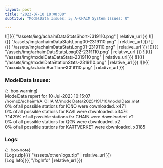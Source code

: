 ```yaml
---
layout: post
title: "2023-07-10 10:00:00"
subtitle: "ModelData Issues: 5; A-CHAIM System Issues: 0"

---
```


![]({{ "/assets/img/achaimDataStatsShort-2319110.png" | relative_url }})
![]({{ "/assets/img/achaimDataStatsLong00-2319110.png" | relative_url }})
![]({{ "/assets/img/achaimDataStatsLong01-2319110.png" | relative_url }})
![]({{ "/assets/img/achaimDataStatsLong02-2319110.png" | relative_url }})
![]({{ "/assets/img/modelDataDataStats-2319110.png" | relative_url }})
![]({{ "/assets/img/modelDataStationStats-2319110.png" | relative_url }})
![]({{ "/assets/img/achaimRunTime-2319110.png" | relative_url }})


### ModelData Issues:  
  
{: .box-warning}  
 ModelData report for 10-Jul-2023 10:15:07   
 /home2/achaim1/A-CHAIM/modelData/2023/191/10/modelData.mat   
 0% of all possible stations for IONO were downloaded. x471   
 0% of all possible stations for KASI were downloaded. x3476   
 7.1429% of all possible stations for CHAIN were downloaded. x2   
 0% of all possible stations for QGN were downloaded. x2   
 0% of all possible stations for KARTVERKET were downloaded. x3185   
  


### Logs:  
  
{: .box-note}  
[Logs.zip]({{ "/assets/other/logs.zip" | relative_url }})  
[Log Info]({{ "/logInfo" | relative_url }})  

